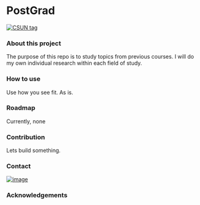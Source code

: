 # PostGrad
 [![CSUN tag](https://img.shields.io/static/v1?label=CSUN&message=2022&color=Red)](https://w2.csun.edu/)
### About this project
  The purpose of this repo is to study topics from previous courses. I will do my own individual research within each field of study.
  
### How to use
  <p>Use how you see fit. As is.</p>
  
### Roadmap
  <p>Currently, none</p>
  
### Contribution
  <p>Lets build something.</p>
  
### Contact
  [![image](https://img.shields.io/badge/LinkedIn-0077B5?style=for-the-badge&logo=linkedin&logoColor=white)](www.linkedin.com/in/ajdl)
    
### Acknowledgements
  <!--Also fill this-->
